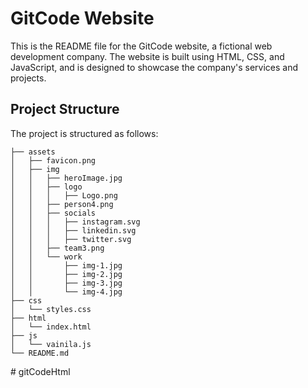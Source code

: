  # GitCode Website

This is the README file for the GitCode website, a fictional web development company. The website is built using HTML, CSS, and JavaScript, and is designed to showcase the company's services and projects.

## Project Structure

The project is structured as follows:

```
├── assets
│   ├── favicon.png
│   ├── img
│   │   ├── heroImage.jpg
│   │   ├── logo
│   │   │   ├── Logo.png
│   │   ├── person4.png
│   │   ├── socials
│   │   │   ├── instagram.svg
│   │   │   ├── linkedin.svg
│   │   │   ├── twitter.svg
│   │   ├── team3.png
│   │   └── work
│   │       ├── img-1.jpg
│   │       ├── img-2.jpg
│   │       ├── img-3.jpg
│   │       └── img-4.jpg
├── css
│   └── styles.css
├── html
│   └── index.html
├── js
│   └── vainila.js
└── README.md
```

#   g i t C o d e H t m l  
 